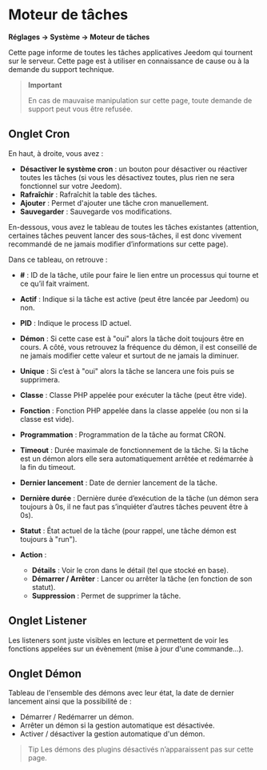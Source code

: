 # Moteur de tâches
**Réglages → Système → Moteur de tâches**

Cette page informe de toutes les tâches applicatives Jeedom qui tournent sur le serveur.
Cette page est à utiliser en connaissance de cause ou à la demande du support technique.

> **Important**
>
> En cas de mauvaise manipulation sur cette page, toute demande de support peut vous être refusée.

## Onglet Cron

En haut, à droite, vous avez :

- **Désactiver le système cron** : un bouton pour désactiver ou réactiver toutes les tâches (si vous les désactivez toutes, plus rien ne sera fonctionnel sur votre Jeedom).
- **Rafraîchir** : Rafraîchit la table des tâches.
- **Ajouter** : Permet d'ajouter une tâche cron manuellement.
- **Sauvegarder** : Sauvegarde vos modifications.

En-dessous, vous avez le tableau de toutes les tâches existantes (attention, certaines tâches peuvent lancer des sous-tâches, il est donc vivement recommandé de ne jamais modifier d’informations sur cette page).

Dans ce tableau, on retrouve :

- **\#** : ID de la tâche, utile pour faire le lien entre un processus qui tourne et ce qu’il fait vraiment.
- **Actif** : Indique si la tâche est active (peut être lancée par Jeedom) ou non.
- **PID** : Indique le process ID actuel.
- **Démon** : Si cette case est à "oui" alors la tâche doit toujours être en cours. A côté, vous retrouvez la fréquence du démon, il est conseillé de ne jamais modifier cette valeur et surtout de ne jamais la diminuer.
- **Unique** : Si c’est à "oui" alors la tâche se lancera une fois puis se supprimera.
- **Classe** : Classe PHP appelée pour exécuter la tâche (peut être vide).
- **Fonction** : Fonction PHP appelée dans la classe appelée (ou non si la classe est vide).
- **Programmation** : Programmation de la tâche au format CRON.
- **Timeout** : Durée maximale de fonctionnement de la tâche. Si la tâche est un démon alors elle sera automatiquement arrêtée et redémarrée à la fin du timeout.
- **Dernier lancement** : Date de dernier lancement de la tâche.
- **Dernière durée** : Dernière durée d’exécution de la tâche (un démon sera toujours à 0s, il ne faut pas s’inquiéter d’autres tâches peuvent être à 0s).
- **Statut** : État actuel de la tâche (pour rappel, une tâche démon est toujours à "run").

- **Action** :
    - **Détails** : Voir le cron dans le détail (tel que stocké en base).
    - **Démarrer / Arrêter** : Lancer ou arrêter la tâche (en fonction de son statut).
    - **Suppression** : Permet de supprimer la tâche.


## Onglet Listener

Les listeners sont juste visibles en lecture et permettent de voir les fonctions appelées sur un évènement (mise à jour d'une commande...).

## Onglet Démon

Tableau de l'ensemble des démons avec leur état, la date de dernier lancement ainsi que la possibilité de :
- Démarrer / Redémarrer un démon.
- Arrêter un démon si la gestion automatique est désactivée.
- Activer / désactiver la gestion automatique d'un démon.

> Tip
> Les démons des plugins désactivés n’apparaissent pas sur cette page.

